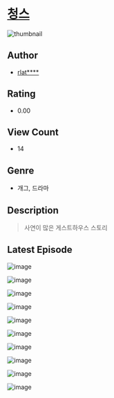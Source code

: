 # [청스](https://comic.naver.com/challenge/list?titleId=811393)
![thumbnail](https://image-comic.pstatic.net/user_contents_data/challenge_comic/2023/05/25/334484/upload_7377803502420047412_480x623.jpeg)

## Author
- [rlat****](https://comic.naver.com/artistTitle?id=334484)

## Rating
- 0.00

## View Count
- 14

## Genre
- 개그, 드라마

## Description
> 사연이 많은 게스트하우스 스토리


## Latest Episode
![image](https://image-comic.pstatic.net/user_contents_data/challenge_comic/2023/05/25/334484/upload_7219889444170589496.jpeg)

![image](https://image-comic.pstatic.net/user_contents_data/challenge_comic/2023/05/25/334484/upload_7293918676463794485.jpeg)

![image](https://image-comic.pstatic.net/user_contents_data/challenge_comic/2023/05/25/334484/upload_3545006050076012897.jpeg)

![image](https://image-comic.pstatic.net/user_contents_data/challenge_comic/2023/05/25/334484/upload_4135259080499737953.jpeg)

![image](https://image-comic.pstatic.net/user_contents_data/challenge_comic/2023/05/25/334484/upload_4063151097955694689.jpeg)

![image](https://image-comic.pstatic.net/user_contents_data/challenge_comic/2023/05/25/334484/upload_7234578918675657266.jpeg)

![image](https://image-comic.pstatic.net/user_contents_data/challenge_comic/2023/05/25/334484/upload_4051094934938400869.jpeg)

![image](https://image-comic.pstatic.net/user_contents_data/challenge_comic/2023/05/25/334484/upload_7220456787822600754.jpeg)

![image](https://image-comic.pstatic.net/user_contents_data/challenge_comic/2023/05/25/334484/upload_3689066236780699952.jpeg)

![image](https://image-comic.pstatic.net/user_contents_data/challenge_comic/2023/05/25/334484/upload_7089339145037100088.jpeg)
